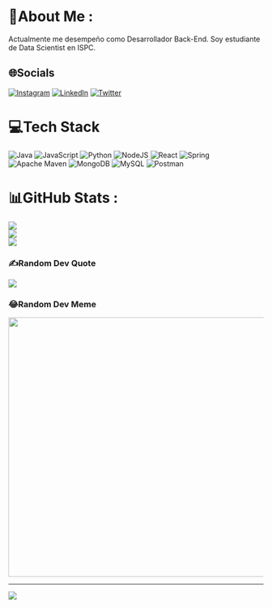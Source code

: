 # 💫About Me :
Actualmente me desempeño como Desarrollador Back-End.
Soy estudiante de Data Scientist en ISPC.

## 🌐Socials
[![Instagram](https://img.shields.io/badge/Instagram-%23E4405F.svg?logo=Instagram&logoColor=white)](https://instagram.com/pandomiau) [![LinkedIn](https://img.shields.io/badge/LinkedIn-%230077B5.svg?logo=linkedin&logoColor=white)](https://linkedin.com/in/mauropandolfo) [![Twitter](https://img.shields.io/badge/Twitter-%231DA1F2.svg?logo=Twitter&logoColor=white)](https://twitter.com/Punkdolfo) 

# 💻Tech Stack
![Java](https://img.shields.io/badge/java-%23ED8B00.svg?style=for-the-badge&logo=java&logoColor=white) ![JavaScript](https://img.shields.io/badge/javascript-%23323330.svg?style=for-the-badge&logo=javascript&logoColor=%23F7DF1E) ![Python](https://img.shields.io/badge/python-3670A0?style=for-the-badge&logo=python&logoColor=ffdd54) ![NodeJS](https://img.shields.io/badge/node.js-6DA55F?style=for-the-badge&logo=node.js&logoColor=white) ![React](https://img.shields.io/badge/react-%2320232a.svg?style=for-the-badge&logo=react&logoColor=%2361DAFB) ![Spring](https://img.shields.io/badge/spring-%236DB33F.svg?style=for-the-badge&logo=spring&logoColor=white) ![Apache Maven](https://img.shields.io/badge/Apache%20Maven-C71A36?style=for-the-badge&logo=Apache%20Maven&logoColor=white) ![MongoDB](https://img.shields.io/badge/MongoDB-%234ea94b.svg?style=for-the-badge&logo=mongodb&logoColor=white) ![MySQL](https://img.shields.io/badge/mysql-%2300f.svg?style=for-the-badge&logo=mysql&logoColor=white) ![Postman](https://img.shields.io/badge/Postman-FF6C37?style=for-the-badge&logo=postman&logoColor=white)
# 📊GitHub Stats :
![](https://github-readme-stats.vercel.app/api?username=mauropandolfo&theme=gruvbox&hide_border=false&include_all_commits=false&count_private=false)<br/>
![](https://github-readme-streak-stats.herokuapp.com/?user=mauropandolfo&theme=gruvbox&hide_border=false)<br/>
![](https://github-readme-stats.vercel.app/api/top-langs/?username=mauropandolfo&theme=gruvbox&hide_border=false&include_all_commits=false&count_private=false&layout=compact)

### ✍️Random Dev Quote
![](https://quotes-github-readme.vercel.app/api?type=horizontal&theme=radical)

### 😂Random Dev Meme
<img src="https://random-memer.herokuapp.com/" width="512px"/>

---
[![](https://visitcount.itsvg.in/api?id=mauropandolfo&icon=0&color=0)](https://visitcount.itsvg.in)
